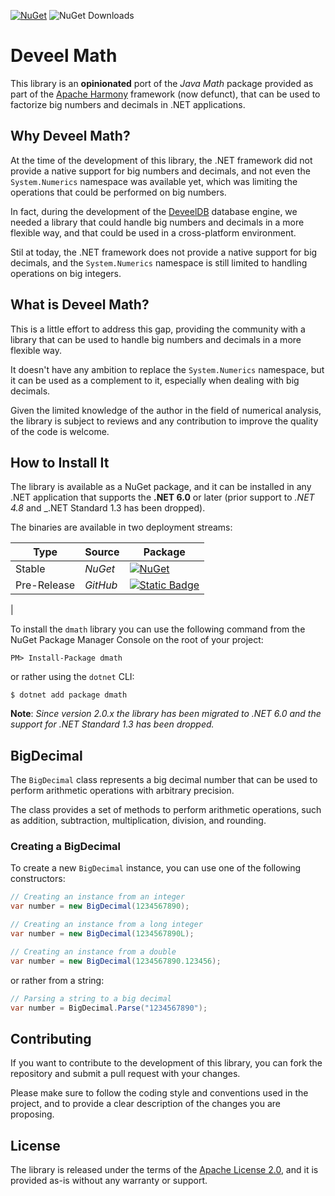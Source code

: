  [![NuGet](https://img.shields.io/nuget/v/dmath.svg?label=dmath&logo=nuget)](https://www.nuget.org/packages/dmath/) ![NuGet Downloads](https://img.shields.io/nuget/dt/dmath?logo=nuget&label=downloads)


# Deveel Math

This library is an __opinionated__ port of the _Java Math_ package provided as part of the [Apache Harmony](https://harmony.apache.org/) framework (now defunct), that can be used to factorize big numbers and decimals in .NET applications.

## Why Deveel Math?

At the time of the development of this library, the .NET framework did not provide a native support for big numbers and decimals, and not even the `System.Numerics` namespace was available yet, which was limiting the operations that could be performed on big numbers.

In fact, during the development of the [DeveelDB](https://github.com/deveel/deveeldb) database engine, we needed a library that could handle big numbers and decimals in a more flexible way, and that could be used in a cross-platform environment.

Stil at today, the .NET framework does not provide a native support for big decimals, and the `System.Numerics` namespace is still limited to handling operations on big integers.

## What is Deveel Math?

This is a little effort to address this gap, providing the community with a library that can be used to handle big numbers and decimals in a more flexible way.

It doesn't have any ambition to replace the `System.Numerics` namespace, but it can be used as a complement to it, especially when dealing with big decimals.

Given the limited knowledge of the author in the field of numerical analysis, the library is subject to reviews and any contribution to improve the quality of the code is welcome.

## How to Install It

The library is available as a NuGet package, and it can be installed in any .NET application that supports the __.NET 6.0__ or later (prior support to _.NET 4.8_ and _.NET Standard 1.3 has been dropped).

The binaries are available in two deployment streams:

| Type | Source | Package |
|------|--------|---------|
| Stable | _NuGet_ | [![NuGet](https://img.shields.io/nuget/v/dmath.svg?label=dmath&logo=nuget)](https://www.nuget.org/packages/dmath/) |
| Pre-Release | _GitHub_ | [![Static Badge](https://img.shields.io/badge/prerelease-yellow?logo=nuget&label=dmath)](https://github.com/deveel/deveel-math/pkgs/nuget/dmath)
  |

To install the `dmath` library you can use the following command from the NuGet Package Manager Console on the root of your project:

```
PM> Install-Package dmath
```

or rather using the `dotnet` CLI:

```
$ dotnet add package dmath
```

__Note__: _Since version 2.0.x the library has been migrated to .NET 6.0 and the support for .NET Standard 1.3 has been dropped._

## BigDecimal

The `BigDecimal` class represents a big decimal number that can be used to perform arithmetic operations with arbitrary precision.

The class provides a set of methods to perform arithmetic operations, such as addition, subtraction, multiplication, division, and rounding.

### Creating a BigDecimal

To create a new `BigDecimal` instance, you can use one of the following constructors:

```csharp
// Creating an instance from an integer
var number = new BigDecimal(1234567890);

// Creating an instance from a long integer
var number = new BigDecimal(1234567890L);

// Creating an instance from a double
var number = new BigDecimal(1234567890.123456);
```

or rather from a string:

```csharp
// Parsing a string to a big decimal
var number = BigDecimal.Parse("1234567890");
```

## Contributing

If you want to contribute to the development of this library, you can fork the repository and submit a pull request with your changes.

Please make sure to follow the coding style and conventions used in the project, and to provide a clear description of the changes you are proposing.

## License

The library is released under the terms of the [Apache License 2.0](LICENSE), and it is provided as-is without any warranty or support.
